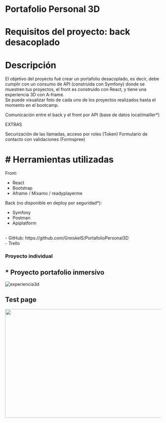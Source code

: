 # Portafolio Personal 3D

<h1> Requisitos del proyecto: back desacoplado </h1>

 <h1>Descripción</h1>

<p>El objetivo del proyecto fué crear un portafolio desacoplado, es decir, debe cumplir con un consumo de API (construida con Symfony) donde se muestren tus proyectos, el front es construido con React, y tiene una experiencia 3D con A-frame.
<br>
Se puede visualizar foto de cada uno de los proyectos realizados hasta el momento en el bootcamp.
</p>

<p> Comunicación entre el back y el front por API (base de datos local/mailler*)</p>

<p>EXTRAS</p>
<p>
Securización de las llamadas, acceso por roles (Token)
Formulario de contacto con validaciones (Formspree)
</p>

<h1># Herramientas utilizadas</h1>

Front:
- React
- Bootstrap
- Aframe / Mixamo / readyplayerme

Back (no disponible en deploy por seguridad*):
- Symfony
- Postman
- Apiplatform

<br>
 - GitHub: https://github.com/GreiskelS/PortafolioPersonal3D
 <br>
 - Trello 

<h3><strong>Proyecto individual</strong></h3>

<h2>* Proyecto portafolio inmersivo</h2>


![experiencia3d](https://github.com/GreiskelS/PortafolioPersonal3D/assets/126780487/9bdbfdf4-896c-4ded-a77f-bececcac1255)


## Test page

<p align="center"> 
  <img src="https://cdn.glitch.global/db0323a9-14af-4a55-b631-eeff849c990d/test.png?v=1703065728749" width="600" height="350">
</p>
